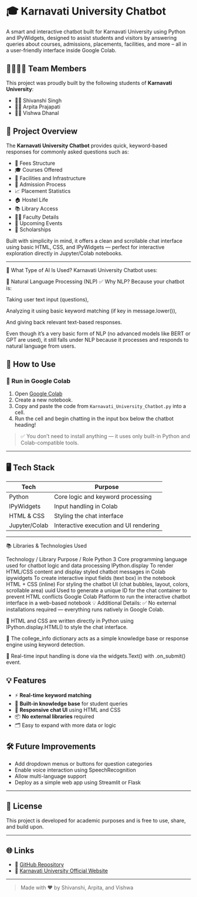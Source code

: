 # 🎓 Karnavati University Chatbot

A smart and interactive chatbot built for Karnavati University using Python and IPyWidgets, designed to assist students and visitors by answering queries about courses, admissions, placements, facilities, and more – all in a user-friendly interface inside Google Colab.

## 👨‍👩‍👧‍👦 Team Members

This project was proudly built by the following students of **Karnavati University**:

- 👩‍💻 Shivanshi Singh  
- 👩‍💻 Arpita Prajapati  
- 👩‍💻 Vishwa Dhanal  

## 📌 Project Overview

The **Karnavati University Chatbot** provides quick, keyword-based responses for commonly asked questions such as:

- 💸 Fees Structure  
- 🎓 Courses Offered  
- 🏫 Facilities and Infrastructure  
- 📝 Admission Process  
- 📈 Placement Statistics  
- 🏠 Hostel Life  
- 📚 Library Access  
- 👨‍🏫 Faculty Details  
- 🎉 Upcoming Events  
- 🎁 Scholarships  

Built with simplicity in mind, it offers a clean and scrollable chat interface using basic HTML, CSS, and IPyWidgets — perfect for interactive exploration directly in Jupyter/Colab notebooks.

---
🤖 What Type of AI Is Used?
 Karnavati University Chatbot uses:

🧠 Natural Language Processing (NLP)
✅ Why NLP?
Because your chatbot is:

Taking user text input (questions),

Analyzing it using basic keyword matching (if key in message.lower()),

And giving back relevant text-based responses.

Even though it’s a very basic form of NLP (no advanced models like BERT or GPT are used), it still falls under NLP because it processes and responds to natural language from users.

## 🚀 How to Use

### 🧪 Run in Google Colab

1. Open [Google Colab](https://colab.research.google.com)
2. Create a new notebook.
3. Copy and paste the code from `Karnavati_University_Chatbot.py` into a cell.
4. Run the cell and begin chatting in the input box below the chatbot heading!

> ✅ You don’t need to install anything — it uses only built-in Python and Colab-compatible tools.

---

## 🖥️ Tech Stack

| Tech          | Purpose                                |
|---------------|----------------------------------------|
| Python        | Core logic and keyword processing      |
| IPyWidgets    | Input handling in Colab                |
| HTML & CSS    | Styling the chat interface             |
| Jupyter/Colab | Interactive execution and UI rendering |

---

📚 Libraries & Technologies Used

Technology / Library	Purpose / Role
Python 3	Core programming language used for chatbot logic and data processing
IPython.display	To render HTML/CSS content and display styled chatbot messages in Colab
ipywidgets	To create interactive input fields (text box) in the notebook
HTML + CSS (inline)	For styling the chatbot UI (chat bubbles, layout, colors, scrollable area)
uuid	Used to generate a unique ID for the chat container to prevent HTML conflicts
Google Colab	Platform to run the interactive chatbot interface in a web-based notebook
💡 Additional Details:
✅ No external installations required — everything runs natively in Google Colab.

🎨 HTML and CSS are written directly in Python using IPython.display.HTML() to style the chat interface.

🧠 The college_info dictionary acts as a simple knowledge base or response engine using keyword detection.

🔄 Real-time input handling is done via the widgets.Text() with .on_submit() event.

## 💡 Features

- ⚡ **Real-time keyword matching**
- 🧠 **Built-in knowledge base** for student queries
- 🎨 **Responsive chat UI** using HTML and CSS
- 📦 **No external libraries** required
- 🗂️ Easy to expand with more data or logic


## 🛠️ Future Improvements

- Add dropdown menus or buttons for question categories
- Enable voice interaction using SpeechRecognition
- Allow multi-language support
- Deploy as a simple web app using Streamlit or Flask

---

## 📝 License

This project is developed for academic purposes and is free to use, share, and build upon.

---

## 🌐 Links

- 📁 [GitHub Repository](https://github.com/YourUsername/Karnavati-University-Chatbot)
- 📘 [Karnavati University Official Website](https://karnavatiuniversity.edu.in/)

---

> Made with ❤️ by Shivanshi, Arpita, and Vishwa






 
